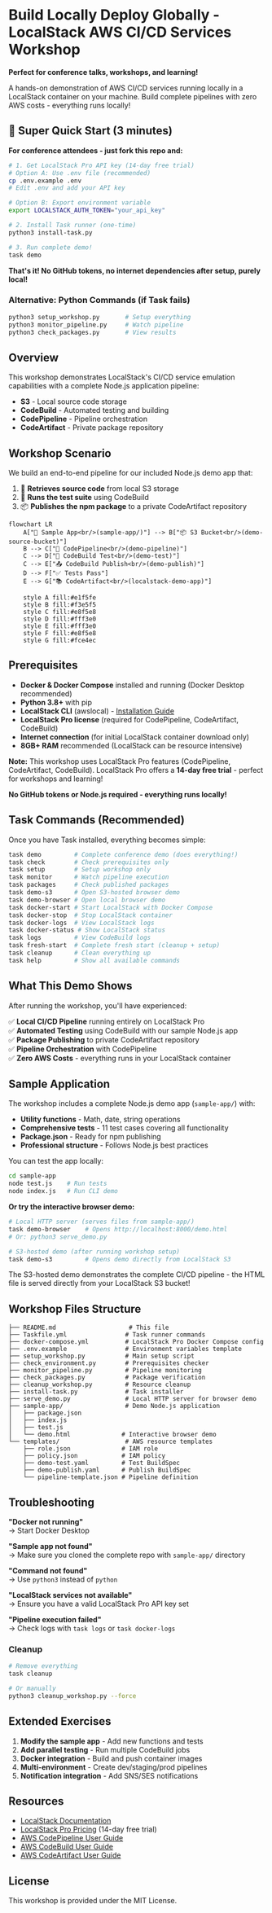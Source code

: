 # Build Locally Deploy Globally - LocalStack AWS CI/CD Services Workshop

**Perfect for conference talks, workshops, and learning!**

A hands-on demonstration of AWS CI/CD services running locally in a LocalStack container on your machine. Build complete pipelines with zero AWS costs - everything runs locally!

## 🚀 Super Quick Start (3 minutes)

**For conference attendees - just fork this repo and:**

```bash
# 1. Get LocalStack Pro API key (14-day free trial)
# Option A: Use .env file (recommended)
cp .env.example .env
# Edit .env and add your API key

# Option B: Export environment variable
export LOCALSTACK_AUTH_TOKEN="your_api_key"

# 2. Install Task runner (one-time)
python3 install-task.py

# 3. Run complete demo!
task demo
```

**That's it! No GitHub tokens, no internet dependencies after setup, purely local!**

### Alternative: Python Commands (if Task fails)

```bash
python3 setup_workshop.py       # Setup everything  
python3 monitor_pipeline.py     # Watch pipeline
python3 check_packages.py       # View results
```

## Overview

This workshop demonstrates LocalStack's CI/CD service emulation capabilities with a complete Node.js application pipeline:

- **S3** - Local source code storage
- **CodeBuild** - Automated testing and building
- **CodePipeline** - Pipeline orchestration
- **CodeArtifact** - Private package repository

## Workshop Scenario

We build an end-to-end pipeline for our included Node.js demo app that:

1. 🔄 **Retrieves source code** from local S3 storage  
2. 🧪 **Runs the test suite** using CodeBuild
3. 📦 **Publishes the npm package** to a private CodeArtifact repository

```mermaid
flowchart LR
    A["📁 Sample App<br/>(sample-app/)"] --> B["📦 S3 Bucket<br/>(demo-source-bucket)"]
    B --> C["🔄 CodePipeline<br/>(demo-pipeline)"]
    C --> D["🧪 CodeBuild Test<br/>(demo-test)"]
    C --> E["📤 CodeBuild Publish<br/>(demo-publish)"]
    D --> F["✅ Tests Pass"]
    E --> G["📚 CodeArtifact<br/>(localstack-demo-app)"]
    
    style A fill:#e1f5fe
    style B fill:#f3e5f5
    style C fill:#e8f5e8
    style D fill:#fff3e0
    style E fill:#fff3e0
    style F fill:#e8f5e8
    style G fill:#fce4ec
```

## Prerequisites

- **Docker & Docker Compose** installed and running (Docker Desktop recommended)
- **Python 3.8+** with pip
- **LocalStack CLI** (awslocal) - [Installation Guide](https://docs.localstack.cloud/aws/getting-started/installation/)
- **LocalStack Pro license** (required for CodePipeline, CodeArtifact, CodeBuild)
- **Internet connection** (for initial LocalStack container download only)
- **8GB+ RAM** recommended (LocalStack can be resource intensive)

**Note:** This workshop uses LocalStack Pro features (CodePipeline, CodeArtifact, CodeBuild). LocalStack Pro offers a **14-day free trial** - perfect for workshops and learning!

**No GitHub tokens or Node.js required - everything runs locally!**

## Task Commands (Recommended)

Once you have Task installed, everything becomes simple:

```bash
task demo         # Complete conference demo (does everything!)
task check        # Check prerequisites only
task setup        # Setup workshop only  
task monitor      # Watch pipeline execution
task packages     # Check published packages
task demo-s3      # Open S3-hosted browser demo
task demo-browser # Open local browser demo
task docker-start # Start LocalStack with Docker Compose
task docker-stop  # Stop LocalStack container
task docker-logs  # View LocalStack logs
task docker-status # Show LocalStack status
task logs         # View CodeBuild logs
task fresh-start  # Complete fresh start (cleanup + setup)
task cleanup      # Clean everything up
task help         # Show all available commands
```

## What This Demo Shows

After running the workshop, you'll have experienced:

✅ **Local CI/CD Pipeline** running entirely on LocalStack Pro  
✅ **Automated Testing** using CodeBuild with our sample Node.js app  
✅ **Package Publishing** to private CodeArtifact repository  
✅ **Pipeline Orchestration** with CodePipeline  
✅ **Zero AWS Costs** - everything runs in your LocalStack container  

## Sample Application

The workshop includes a complete Node.js demo app (`sample-app/`) with:

- **Utility functions** - Math, date, string operations
- **Comprehensive tests** - 11 test cases covering all functionality  
- **Package.json** - Ready for npm publishing
- **Professional structure** - Follows Node.js best practices

You can test the app locally:

```bash
cd sample-app
node test.js    # Run tests
node index.js   # Run CLI demo
```

**Or try the interactive browser demo:**

```bash
# Local HTTP server (serves files from sample-app/)
task demo-browser    # Opens http://localhost:8000/demo.html
# Or: python3 serve_demo.py

# S3-hosted demo (after running workshop setup)
task demo-s3         # Opens demo directly from LocalStack S3
```

The S3-hosted demo demonstrates the complete CI/CD pipeline - the HTML file is served directly from your LocalStack S3 bucket!

## Workshop Files Structure

```
├── README.md                    # This file
├── Taskfile.yml                # Task runner commands
├── docker-compose.yml          # LocalStack Pro Docker Compose config
├── .env.example                # Environment variables template
├── setup_workshop.py           # Main setup script
├── check_environment.py        # Prerequisites checker
├── monitor_pipeline.py         # Pipeline monitoring
├── check_packages.py           # Package verification
├── cleanup_workshop.py         # Resource cleanup
├── install-task.py             # Task installer
├── serve_demo.py               # Local HTTP server for browser demo
├── sample-app/                 # Demo Node.js application
│   ├── package.json
│   ├── index.js
│   ├── test.js
│   └── demo.html              # Interactive browser demo
└── templates/                  # AWS resource templates
    ├── role.json              # IAM role
    ├── policy.json            # IAM policy
    ├── demo-test.yaml         # Test BuildSpec
    ├── demo-publish.yaml      # Publish BuildSpec
    └── pipeline-template.json # Pipeline definition
```

## Troubleshooting

**"Docker not running"**  
→ Start Docker Desktop

**"Sample app not found"**  
→ Make sure you cloned the complete repo with `sample-app/` directory

**"Command not found"**  
→ Use `python3` instead of `python`

**"LocalStack services not available"**  
→ Ensure you have a valid LocalStack Pro API key set

**"Pipeline execution failed"**  
→ Check logs with `task logs` or `task docker-logs`

### Cleanup

```bash
# Remove everything
task cleanup

# Or manually
python3 cleanup_workshop.py --force
```

## Extended Exercises

1. **Modify the sample app** - Add new functions and tests
2. **Add parallel testing** - Run multiple CodeBuild jobs
3. **Docker integration** - Build and push container images  
4. **Multi-environment** - Create dev/staging/prod pipelines
5. **Notification integration** - Add SNS/SES notifications

## Resources

- [LocalStack Documentation](https://docs.localstack.cloud/)
- [LocalStack Pro Pricing](https://www.localstack.cloud/pricing) (14-day free trial)
- [AWS CodePipeline User Guide](https://docs.aws.amazon.com/codepipeline/)
- [AWS CodeBuild User Guide](https://docs.aws.amazon.com/codebuild/)
- [AWS CodeArtifact User Guide](https://docs.aws.amazon.com/codeartifact/)

## License

This workshop is provided under the MIT License.